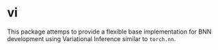 # vi

This package attemps to provide a flexible base implementation for BNN development using Variational Inference similar to `torch.nn`.
